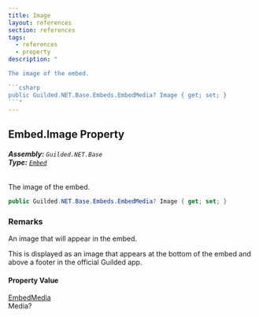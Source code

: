 ```yaml
---
title: Image
layout: references
section: references
tags:
  - references
  - property
description: "

The image of the embed.

```csharp
public Guilded.NET.Base.Embeds.EmbedMedia? Image { get; set; }
```"
---
```


## Embed.Image Property
###### **Assembly:** `Guilded.NET.Base`<br/>**Type:** [`Embed`](Embed 'Guilded.NET.Base.Embeds.Embed')

The image of the embed.

```csharp
public Guilded.NET.Base.Embeds.EmbedMedia? Image { get; set; }
```

### Remarks
  
An image that will appear in the embed.  
  
This is displayed as an image that appears at the bottom of the embed and above a footer in the official Guilded app.

#### Property Value
[EmbedMedia](EmbedMedia 'Guilded.NET.Base.Embeds.EmbedMedia')  
Media?